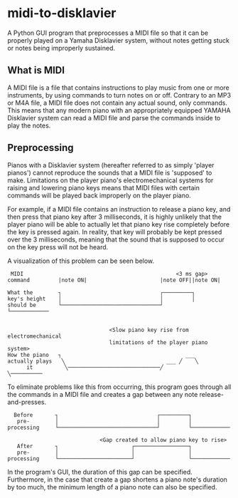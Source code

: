 # midi-to-disklavier
A Python GUI program that preprocesses a MIDI file so that it can be properly played on a Yamaha Disklavier system, without notes getting stuck or notes being improperly sustained.

## What is MIDI
A MIDI file is a file that contains instructions to play music from one or more instruments, by using commands to turn notes on or off. Contrary to an MP3 or M4A file, a MIDI file does not contain any actual sound, only commands. This means that any modern piano with an appropriately equipped YAMAHA Disklavier system can read a MIDI file and parse the commands inside to play the notes.

## Preprocessing
Pianos with a Disklavier system (hereafter referred to as simply 'player pianos') cannot reproduce the sounds that a MIDI file is 'supposed' to make. Limitations on the player piano's electromechanical systems for raising and lowering piano keys means that MIDI files with certain commands will be played back improperly on the player piano.

For example, if a MIDI file contains an instruction to release a piano key, and then press that piano key after 3 milliseconds, it is highly unlikely that the player piano will be able to actually let that piano key rise completely before the key is pressed again. In reality, that key will probably be kept pressed over the 3 milliseconds, meaning that the sound that is supposed to occur on the key press will not be heard.

A visualization of this problem can be seen below.

```
 MIDI                                                <3 ms gap>
command         |note ON|                       |note OFF||note ON|

What the        ┐                               ┌─────────┐
key's height    │                               │         │
should be       └───────────────────────────────┘         └────────────


                                <Slow piano key rise from electromechanical
                                limitations of the player piano system>
How the piano   ┐                                       ___
actually plays   ╲                                ___ ╱    ╲  
      it          ╲─────────────────────────────╱           ╲──────────
```

To eliminate problems like this from occurring, this program goes through all the commands in a MIDI file and creates a gap between any note release-and-presses.

```
  Before       ┐                               ┌─────────┐
   pre-        │                               │         │
processing     └───────────────────────────────┘         └────────────

                             <Gap created to allow piano key to rise>
   After       ┐                       ┌─────────────────┐
   pre-        │                       │                 │
processing     └───────────────────────┘                 └────────────
```

In the program's GUI, the duration of this gap can be specified. Furthermore, in the case that create a gap shortens a piano note's duration by too much, the minimum length of a piano note can also be specified.